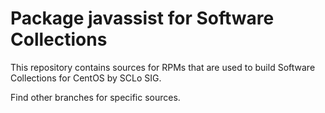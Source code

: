 # Package javassist for Software Collections

This repository contains sources for RPMs that are used
to build Software Collections for CentOS by SCLo SIG.

Find other branches for specific sources.
